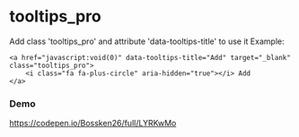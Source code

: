 # tooltips_pro
Add class 'tooltips_pro' and attribute 'data-tooltips-title' to use it
Example: 
```
<a href="javascript:void(0)" data-tooltips-title="Add" target="_blank" class="tooltips_pro">
    <i class="fa fa-plus-circle" aria-hidden="true"></i> Add
</a>  
```
### Demo
https://codepen.io/Bossken26/full/LYRKwMo
